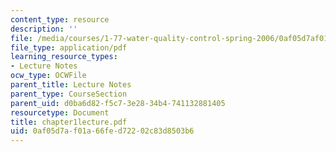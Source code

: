 ```yaml
---
content_type: resource
description: ''
file: /media/courses/1-77-water-quality-control-spring-2006/0af05d7af01a66fed72202c83d8503b6_chapter1lecture.pdf
file_type: application/pdf
learning_resource_types:
- Lecture Notes
ocw_type: OCWFile
parent_title: Lecture Notes
parent_type: CourseSection
parent_uid: d0ba6d82-f5c7-3e28-34b4-741132881405
resourcetype: Document
title: chapter1lecture.pdf
uid: 0af05d7a-f01a-66fe-d722-02c83d8503b6
---
```

